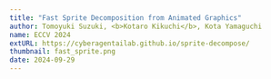 ```yaml
---
title: "Fast Sprite Decomposition from Animated Graphics"
author: Tomoyuki Suzuki, <b>Kotaro Kikuchi</b>, Kota Yamaguchi
name: ECCV 2024
extURL: https://cyberagentailab.github.io/sprite-decompose/
thumbnail: fast_sprite.png
date: 2024-09-29
---
```


